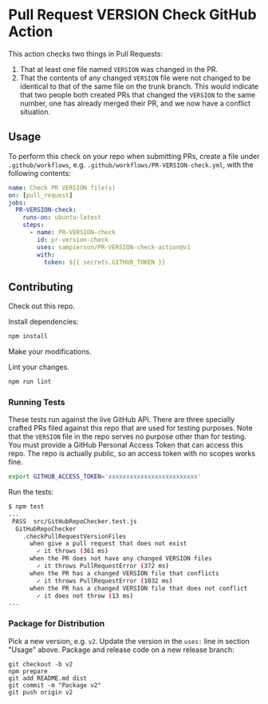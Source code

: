 # Pull Request VERSION Check GitHub Action

This action checks two things in Pull Requests:
1. That at least one file named `VERSION` was changed in the PR.
2. That the contents of any changed `VERSION` file were not changed to be identical to that of the same
   file on the trunk branch.  This would indicate that two people both created PRs that changed the `VERSION`
   to the same number, one has already merged their PR, and we now have a conflict situation.

## Usage

To perform this check on your repo when submitting PRs, create a file under `.github/workflows`,
e.g. `.github/workflows/PR-VERSION-check.yml`, with the following contents:
```yaml
name: Check PR VERSION file(s)
on: [pull_request]
jobs:
  PR-VERSION-check:
    runs-on: ubuntu-latest
    steps:
      - name: PR-VERSION-check
        id: pr-version-check
        uses: sampierson/PR-VERSION-check-action@v1
        with:
          token: ${{ secrets.GITHUB_TOKEN }}
```

## Contributing

Check out this repo.

Install dependencies:

```bash
npm install
```

Make your modifications.

Lint your changes.

```bash
npm run lint
```

### Running Tests

These tests run against the live GitHub API.  There are three specially crafted PRs filed against this repo that are
used for testing purposes.  Note that the `VERSION` file in the repo serves no purpose other than for testing.
You must provide a GitHub Personal Access Token that can access this repo.  The repo is
actually public, so an access token with no scopes works fine.

```bash
export GITHUB_ACCESS_TOKEN='xxxxxxxxxxxxxxxxxxxxxxxxx'
```

Run the tests:

```bash
$ npm test
...
 PASS  src/GitHubRepoChecker.test.js
  GitHubRepoChecker
    .checkPullRequestVersionFiles
      when give a pull request that does not exist
        ✓ it throws (361 ms)
      when the PR does not have any changed VERSION files
        ✓ it throws PullRequestError (372 ms)
      when the PR has a changed VERSION file that conflicts
        ✓ it throws PullRequestError (1032 ms)
      when the PR has a changed VERSION file that does not conflict
        ✓ it does not throw (13 ms)
...
```

### Package for Distribution

Pick a new version, e.g. `v2`.
Update the version in the `uses:` line in section "Usage" above.
Package and release code on a new release branch:

```
git checkout -b v2
npm prepare
git add README.md dist
git commit -m "Package v2"
git push origin v2
```
